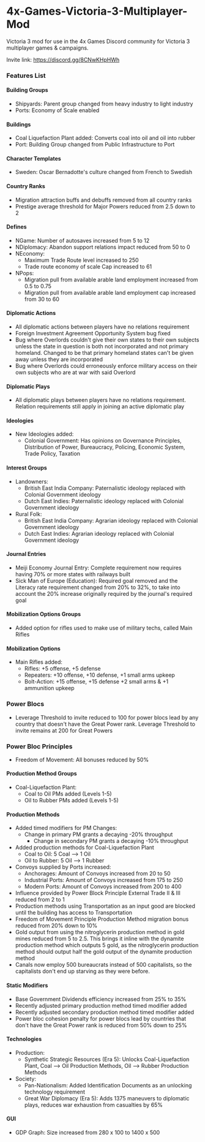 # 4x-Games-Victoria-3-Multiplayer-Mod
Victoria 3 mod for use in the 4x Games Discord community for Victoria 3 multiplayer games & campaigns.

Invite link: https://discord.gg/8CNwKHpHWh

### Features List ###
#### Building Groups ####
- Shipyards: Parent group changed from heavy industry to light industry
- Ports: Economy of Scale enabled

#### Buildings ####
- Coal Liquefaction Plant added: Converts coal into oil and oil into rubber
- Port: Building Group changed from Public Infrastructure to Port

#### Character Templates ####
- Sweden: Oscar Bernadotte's culture changed from French to Swedish

#### Country Ranks ####
- Migration attraction buffs and debuffs removed from all country ranks
- Prestige average threshold for Major Powers reduced from 2.5 down to 2

#### Defines ####
- NGame: Number of autosaves increased from 5 to 12
- NDiplomacy: Abandon support relations impact reduced from 50 to 0
- NEconomy:
    - Maximum Trade Route level increased to 250
    - Trade route economy of scale Cap increased to 61
- NPops:
    - Migration pull from available arable land employment increased from 0.5 to 0.75
    - Migration pull from available arable land employment cap increased from 30 to 60

#### Diplomatic Actions ####
- All diplomatic actions between players have no relations requirement
- Foreign Investment Agreement Opportunity System bug fixed
- Bug where Overlords couldn't give their own states to their own subjects unless the state in question is both not incorporated and not primary homeland. Changed to be that primary homeland states can't be given away unless they are incorporated
- Bug where Overlords could erroneously enforce military access on their own subjects who are at war with said Overlord

#### Diplomatic Plays ####
- All diplomatic plays between players have no relations requirement. Relation requirements still apply in joining an active diplomatic play

#### Ideologies ####
- New Ideologies added:
    - Colonial Government: Has opinions on Governance Principles, Distribution of Power, Bureaucracy, Policing, Economic System, Trade Policy, Taxation

#### Interest Groups ####
- Landowners:
    - British East India Company: Paternalistic ideology replaced with Colonial Government ideology
    - Dutch East Indies: Paternalistic ideology replaced with Colonial Government ideology
- Rural Folk:
    - British East India Company: Agrarian ideology replaced with Colonial Government ideology
    - Dutch East Indies: Agrarian ideology replaced with Colonial Government ideology

#### Journal Entries ####
- Meiji Economy Journal Entry: Complete requirement now requires having 70% or more states with railways built
- Sick Man of Europe (Education): Required goal removed and the Literacy rate requirement changed from 20% to 32%, to take into account the 20% increase originally required by the journal's required goal

#### Mobilization Options Groups ####
- Added option for rifles used to make use of military techs, called Main Rifles

#### Mobilization Options ####
- Main Rifles added:
    - Rifles: +5 offense, +5 defense
    - Repeaters: +10 offense, +10 defense, +1 small arms upkeep
    - Bolt-Action: +15 offense, +15 defense +2 small arms & +1 ammunition upkeep

### Power Blocs ###
- Leverage Threshold to invite reduced to 100 for power blocs lead by any country that doesn't have the Great Power rank. Leverage Threshold to invite remains at 200 for Great Powers

### Power Bloc Principles ###
- Freedom of Movement: All bonuses reduced by 50%

#### Production Method Groups ####
- Coal-Liquefaction Plant:
    - Coal to Oil PMs added (Levels 1-5)
    - Oil to Rubber PMs added (Levels 1-5)

#### Production Methods ####
- Added timed modifiers for PM Changes:
    - Change in primary PM grants a decaying -20% throughput
	  - Change in secondary PM grants a decaying -10% throughput
- Added production methods for Coal-Liquefaction Plant
    - Coal to Oil: 5 Coal --> 1 Oil
    - Oil to Rubber: 5 Oil --> 1 Rubber
- Convoys supplied by Ports increased:
    - Anchorages: Amount of Convoys increased from 20 to 50
    - Industrial Ports: Amount of Convoys increased from 175 to 250
    - Modern Ports: Amount of Convoys increased from 200 to 400
- Influence provided by Power Block Principle External Trade II & III reduced from 2 to 1
- Production methods using Transportation as an input good are blocked until the building has access to Transportation
- Freedom of Movement Principle Production Method migration bonus reduced from 20% down to 10%
- Gold output from using the nitroglycerin production method in gold mines reduced from 5 to 2.5. This brings it inline with the dynamite production method which outputs 5 gold, as the nitroglycerin production method should output half the gold output of the dynamite production method
- Canals now employ 500 bureaucrats instead of 500 capitalists, so the capitalists don't end up starving as they were before.

#### Static Modifiers ####
- Base Government Dividends efficiency increased from 25% to 35%
- Recently adjusted primary production method timed modifier added
- Recently adjusted secondary production method timed modifier added
- Power bloc cohesion penalty for power blocs lead by countries that don't have the Great Power rank is reduced from 50% down to 25%

#### Technologies ####
- Production:
    - Synthetic Strategic Resources (Era 5): Unlocks Coal-Liquefaction Plant, Coal --> Oil Production Methods, Oil --> Rubber Production Methods
- Society:
    - Pan-Nationalism: Added Identification Documents as an unlocking technology requirement
    - Great War Diplomacy (Era 5): Adds 1375 maneuvers to diplomatic plays, reduces war exhaustion from casualties by 65%

#### GUI ####
- GDP Graph: Size increased from 280 x 100 to 1400 x 500

